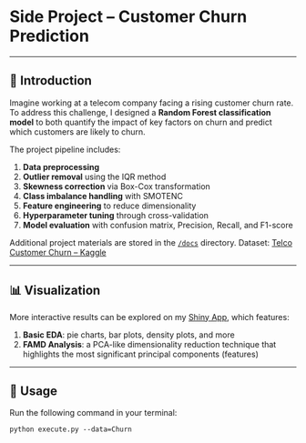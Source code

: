 # Side Project – Customer Churn Prediction  

---

## 📖 Introduction  
Imagine working at a telecom company facing a rising customer churn rate.  
To address this challenge, I designed a **Random Forest classification model** to both quantify the impact of key factors on churn and predict which customers are likely to churn.  

The project pipeline includes:  
1. **Data preprocessing**  
2. **Outlier removal** using the IQR method  
3. **Skewness correction** via Box-Cox transformation  
4. **Class imbalance handling** with SMOTENC  
5. **Feature engineering** to reduce dimensionality  
6. **Hyperparameter tuning** through cross-validation  
7. **Model evaluation** with confusion matrix, Precision, Recall, and F1-score  

Additional project materials are stored in the [`/docs`](./docs) directory. 
Dataset: [Telco Customer Churn – Kaggle](https://www.kaggle.com/datasets/blastchar/telco-customer-churn)

---

## 📊 Visualization  
More interactive results can be explored on my [Shiny App](https://jingweinccu.shinyapps.io/telcoproject/), which features:  
1. **Basic EDA**: pie charts, bar plots, density plots, and more  
2. **FAMD Analysis**: a PCA-like dimensionality reduction technique that highlights the most significant principal components (features)  

---

## 🚀 Usage  

Run the following command in your terminal:  

```
python execute.py --data=Churn
```


